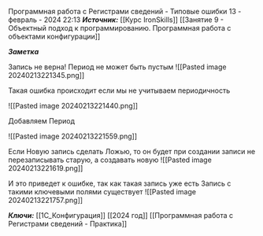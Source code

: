 
Программная работа с Регистрами сведений - Типовые ошибки
 13 - февраль - 2024  22:13 
***Источник:***  [[Курс IronSkills]] [[Занятие 9 - Объектный подход к программированию. Программная работа с объектами конфигурации]]

***Заметка*** 

Запись не верна! Период не может быть пустым
![[Pasted image 20240213221345.png]]

Такая ошибка происходит если мы не учитываем периодичность

![[Pasted image 20240213221440.png]]

Добавляем Период

![[Pasted image 20240213221559.png]]


Если Новую запись сделать Ложью, то он будет при создании записи не перезаписывать старую, а создавать новую
![[Pasted image 20240213221619.png]]

И это приведет к ошибке, так как такая запись уже есть 
Запись с такими ключевыми полями существует
![[Pasted image 20240213221757.png]]


 
***Ключи:*** [[1С_Конфигурация]] [[2024 год]]  [[Программная работа с Регистрами сведений - Практика]]